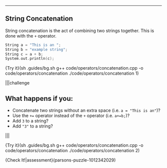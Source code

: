 ---

## String Concatenation
String concatenation is the act of combining two strings together. This is done with the `+` operator.

```c++
String a = "This is an ";
String b = "example string";
String c = a + b;
System.out.println(c);
```

{Try it}(sh .guides/bg.sh g++ code/operators/concatenation.cpp -o code/operators/concatenation ./code/operators/concatenation 1)

|||challenge
## What happens if you:
* Concatenate two strings without an extra space (i.e. `a = "This is an"`)?
* Use the `+=` operator instead of the `+` operator (i.e. `a+=b;`)?
* Add `3` to a string?
* Add `"3"` to a string?

|||

{Try it}(sh .guides/bg.sh g++ code/operators/concatenation.cpp -o code/operators/concatenation ./code/operators/concatenation 2)

{Check It!|assessment}(parsons-puzzle-1012342029)
